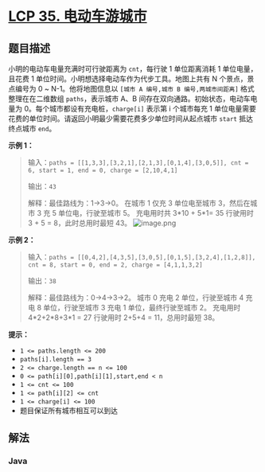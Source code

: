 # [LCP 35. 电动车游城市](https://leetcode.cn/problems/DFPeFJ)

## 题目描述



小明的电动车电量充满时可行驶距离为 `cnt`，每行驶 1 单位距离消耗 1 单位电量，且花费 1 单位时间。小明想选择电动车作为代步工具。地图上共有 N 个景点，景点编号为 0 ~ N-1。他将地图信息以 `[城市 A 编号,城市 B 编号,两城市间距离]` 格式整理在在二维数组 `paths`，表示城市 A、B 间存在双向通路。初始状态，电动车电量为 0。每个城市都设有充电桩，`charge[i]` 表示第 i 个城市每充 1 单位电量需要花费的单位时间。请返回小明最少需要花费多少单位时间从起点城市 `start` 抵达终点城市 `end`。

**示例 1：**

> 输入：`paths = [[1,3,3],[3,2,1],[2,1,3],[0,1,4],[3,0,5]], cnt = 6, start = 1, end = 0, charge = [2,10,4,1]`
>
> 输出：`43`
>
> 解释：最佳路线为：1->3->0。
> 在城市 1 仅充 3 单位电至城市 3，然后在城市 3 充 5 单位电，行驶至城市 5。
> 充电用时共 3\*10 + 5\*1= 35
> 行驶用时 3 + 5 = 8，此时总用时最短 43。
> ![image.png](https://fastly.jsdelivr.net/gh/doocs/leetcode@main/lcp/LCP%2035.%20电动车游城市/images/1616125304-mzVxIV-image.png)

**示例 2：**

> 输入：`paths = [[0,4,2],[4,3,5],[3,0,5],[0,1,5],[3,2,4],[1,2,8]], cnt = 8, start = 0, end = 2, charge = [4,1,1,3,2]`
>
> 输出：`38`
>
> 解释：最佳路线为：0->4->3->2。
> 城市 0 充电 2 单位，行驶至城市 4 充电 8 单位，行驶至城市 3 充电 1 单位，最终行驶至城市 2。
> 充电用时 4\*2+2\*8+3\*1 = 27
> 行驶用时 2+5+4 = 11，总用时最短 38。

**提示：**

-   `1 <= paths.length <= 200`
-   `paths[i].length == 3`
-   `2 <= charge.length == n <= 100`
-   `0 <= path[i][0],path[i][1],start,end < n`
-   `1 <= cnt <= 100`
-   `1 <= path[i][2] <= cnt`
-   `1 <= charge[i] <= 100`
-   题目保证所有城市相互可以到达

## 解法

### **Java**

```java

```
